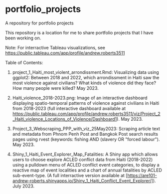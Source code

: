 # portfolio_projects
A repository for portfolio projects

This repository is a location for me to share portfolio projects that I have been working on.

Note: For interractive Tableau visualizations, see https://public.tableau.com/app/profile/andrew.roberts3511

Table of Contents:

1. project_1_Haiti_most_violent_arrondissment.Rmd: Visualizing data using ggplot2: Between 2018 and 2022, which arrondissment in Haiti saw the most violence against civilians? What kinds of violence did they face? How many people were killed?  May 2023. 

2. Haiti_violence_2018-2023.png: Image of an interactive dashboard displaying spatio-temporal patterns of violence against civilians in Haiti from 2018-2023 (full interactive dashboard available at https://public.tableau.com/app/profile/andrew.roberts3511/viz/Project_2_Haiti_violence_Locations_of_Violence/Dashboard1). May 2023.

3.  Project_3_Webscraping_PPP_with_viz_25May2023: Scraping article text and metadata from Phnom Penh Post and Bangkok Post search results pages using rvest (keywords: fishing AND (slavery OR "forced labour"). May 2023.

4. Shiny_1_Haiti_Event_Explorer_Map_Fatalities: A Shiny app which allows users to choose explore ACLED conflict data from Haiti (2018-2022) using a pulldown menu of ACLED conflict event categories, to display a reactive map of event localities and a chart of annual fatalities by ACLED sub-event-type. (A full interractive version available at [https://are101-andrew-roberts.shinyapps.io/Shiny_1_Haiti_Conflict_Event_Explorer/]). July 2023.
